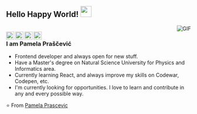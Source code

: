 ## Hello Happy World! <img src="https://raw.githubusercontent.com/iampavangandhi/iampavangandhi/master/gifs/Hi.gif" width="30px">

<img align="right" alt="GIF" src="pamicode.gif" />
<br />
<a href="https://twitter.com/pamizoki">
  <img align="left" alt="Pamela's Twitter" width="22px" src="https://cdn.jsdelivr.net/npm/simple-icons@v3/icons/twitter.svg" />
</a>
<a href="https://linkedin.com/in/pamela-prascevic">
  <img align="left" alt="Pamela's Linkdein" width="22px" src="https://cdn.jsdelivr.net/npm/simple-icons@v3/icons/linkedin.svg" />
</a>
<a href="https://instagram.com/pamela_prascevic/">
  <img align="left" alt="Pamela's Instagram" width="22px" src="https://cdn.jsdelivr.net/npm/simple-icons@v3/icons/instagram.svg" />
</a>
<a href="https://github.com/pamigit">
  <img align="left" alt="Pamela's Github" width="22px" src="https://cdn.jsdelivr.net/npm/simple-icons@v3/icons/github.svg" />
</a>

### I am Pamela Praščević
- Frontend developer and always open for new stuff.
- Have a Master's degree on Natural Science University for Physics and Informatics area. 
- Currently learning React, and always improve my skills on Codewar, Codepen, etc.
- I'm currently looking for opportunities. I love to learn and contribute in any and every possible way.

⭐️ From [Pamela Prascevic](https://github.com/pamigit)
<!--
**pamigit/pamigit** is a ✨ _special_ ✨ repository because its `README.md` (this file) appears on your GitHub profile.

Here are some ideas to get you started:

- 🔭 I’m currently working on ...
- 🌱 I’m currently learning ...
- 👯 I’m looking to collaborate on ...
- 🤔 I’m looking for help with ...
- 💬 Ask me about ...
- 📫 How to reach me: ...
- 😄 Pronouns: ...
- ⚡ Fun fact: ...
-->
